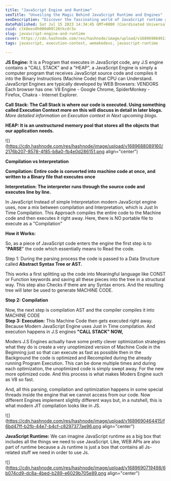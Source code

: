 ```yaml
---
title: "JavaScript Engine and Runtime"
seoTitle: "Unveiling the Magic Behind JavaScript Runtime and Engines"
seoDescription: "Discover the fascinating world of JavaScript runtime and engines in this comprehensive blog post."
datePublished: Sat Jul 15 2023 14:34:45 GMT+0000 (Coordinated Universal Time)
cuid: clk8ees0h000d09l26tkcdr3x
slug: javascript-engine-and-runtime
cover: https://cdn.hashnode.com/res/hashnode/image/upload/v1689690849116/39dbc99c-5e73-4bca-a751-fc119db7f0ec.jpeg
tags: javascript, execution-context, wemakedevs, javascript-runtime

---
```


**JS Engine:** It is a Program that executes in JavaScript code, any J.S engine contains a "CALL STACK" and a "HEAP", a JavaScript Engine is simply a computer program that receives JavaScript source code and compiles it into the Binary Instructions (Machine Code) that CPU can Understand. JavaScript Engines are typically developed by WEB Browsers: VENDORS Each browser has one: V8 Engine - Google Chrome, SpiderMonkey - Firefox, Chakra - Internet Explorer.

**Call Stack: The Call Stack is where our code is executed. Using something called Execution Context more on this will discuss in detail in later blogs.** *More detailed information on Execution context in Next upcoming blogs.*

**HEAP: It is an unstructured memory pool that stores all the objects that our application needs.**

![](https://cdn.hashnode.com/res/hashnode/image/upload/v1689688089160/2176b207-8578-4f85-b8a0-fb4e0d286151.png align="center")

**Compilation vs Interpretation**

**Compilation: Entire code is converted into machine code at once, and written to a Binary file that executes once**

**Interpretation: The interpreter runs through the source code and executes line by line.**

In JavaScript Instead of simple Interpretation modern JavaScript engine uses, now a mix between compilation and Interpretation, which is Just In Time Compilation. This Approach compiles the entire code to the Machine code and then executes it right away. Here, there is NO portable file to execute as a "Compilation"

**How it Works:**

So, as a piece of JavaScript code enters the engine the first step is to "**PARSE**" the code which essentially means to Read the code.

Step 1: During the parsing process the code is passed to a Data Structure called **Abstract Syntax Tree or AST.**

This works a first splitting up the code into Meaningful language like CONST or Function keywords and saving all these pieces into the tree in a structural way. This step also Checks if there are any Syntax errors. And the resulting tree will later be used to generate MACHINE CODE.

**Step 2:** **Compilation**

Now, the next step is compilation AST and the compiler compiles it into MACHINE CODE  
**Step 3: Execution:** This Machine Code then gets executed right away. Because Modern JavaScript Engine uses Just in Time compilation. And execution happens in J.S engines **"CALL STACK" NOW,**

Moders J.S Engines actually have some pretty clever optimization strategies what they do is create a very unoptimized version of Machine Code in the Beginning just so that can execute as fast as possible then in the Background the code is optimized and Recompiled during the already running Program Execution. This can be done multiple times and during each optimization, the unoptimized code is simply swept away. For the new more optimized code. And this process is what makes Moders Engine such as V8 so fast.

And, all this parsing, compilation and optimization happens in some special threads inside the engine that we cannot access from our code. Now different Engines implement slightly different ways but, in a nutshell, this is what modern JIT compilation looks like in JS.

![](https://cdn.hashnode.com/res/hashnode/image/upload/v1689690464415/f6bd47ff-b2fb-44e7-b4cf-c8297377ae96.png align="center")

**JavaScript Runtime:** We can imagine JavaScript runtime as a big box that includes all the things we need to use JavaScript. Like, WEB APIs are also part of runtime because a Js runtime is just a box that contains all Js-related stuff we need in order to use Js.

![](https://cdn.hashnode.com/res/hashnode/image/upload/v1689690719498/6b074cd9-dc8a-4bed-b289-e6029b705e89.png align="center")